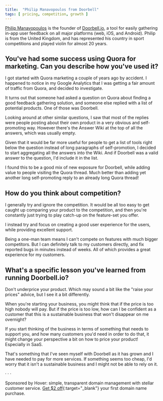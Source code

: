 ```yaml
---
title:  "Philip Manavopoulos from Doorbell"
tags: [ pricing, competition, growth ]
---
```


[Philip Manavopoulos](https://twitter.com/manavo?lang=en) is the founder of [Doorbell.io](https://doorbell.io/), a tool for easily gathering in-app user feedback on all major platforms (web, iOS, and Android). Philip is from the United Kingdom, and has represented his country in sport competitions and played violin for almost 20 years.

## You've had some success using Quora for marketing. Can you describe how you've used it?
I got started with Quora marketing a couple of years ago by accident. I happened to notice in my Google Analytics that I was getting a fair amount of traffic from Quora, and decided to investigate.

It turns out that someone had asked a question on Quora about finding a good feedback gathering solution, and someone else replied with a list of potential products. One of those was Doorbell.

Looking around at other similar questions, I saw that most of the replies were people posting about their own product in a very obvious and self-promoting way. However there's the Answer Wiki at the top of all the answers, which was usually empty.

Given that it would be far more useful for people to get a list of tools right below the question instead of long paragraphs of self-promotion, I decided to start aggregating all the answers into the Wiki. And if Doorbell was a valid answer to the question, I'd include it in the list.

I found this to be a good mix of new exposure for Doorbell, while adding value to people visiting the Quora thread. Much better than adding yet another long self-promoting reply to an already long Quora thread!

## How do you think about competition?
I generally try and ignore the competition. It would be all too easy to get caught up comparing your product to the competition, and then you're constantly just trying to play catch-up on the feature-set you offer.

I instead try and focus on creating a good user experience for the users, while providing excellent support.

Being a one-man team means I can't compete on features with much bigger competitors. But I can definitely talk to my customers directly, and fix reported bugs in minutes instead of weeks. All of which provides a great experience for my customers.

## What's a specific lesson you've learned from running Doorbell.io?
Don't underprice your product. Which may sound a bit like the "raise your prices" advice, but I see it a bit differently.

When you're starting your business, you might think that if the price is too high nobody will pay. But if the price is too low, how can I be confident as a customer that this is a sustainable business that won't disappear on me overnight?

If you start thinking of the business in terms of something that needs to support you, and how many customers you'd need in order to do that, it might change your perspective a bit on how to price your product! Especially in SaaS.

That's something that I've seen myself with Doorbell as it has grown and I have needed to pay for more services. If something seems too cheap, I'd worry that it isn't a sustainable business and I might not be able to rely on it.

&middot; &middot; &middot;

Sponsored by Hover: simple, transparent domain management with stellar customer service. [Get $2 off](https://hover.com/l2rAubkA){:target="_blank"} your first domain name purchase.
